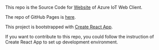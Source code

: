 This repo is the Source Code for [Website](https://azure-iot.github.io/) of Azure IoT Web Client.

The repo of GitHub Pages is [here](https://github.com/azure-iot/azure-iot.github.io).

This project is bootstrapped with [Create React App](https://github.com/facebookincubator/create-react-app).

If you want to contribute to this repo, you could follow the instruction of Create React App to set up development environment.
